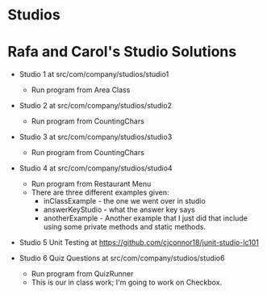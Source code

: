 # Studios
# Rafa and Carol's Studio Solutions
+ Studio 1 at src/com/company/studios/studio1  
  * Run program from Area Class

+ Studio 2 at src/com/company/studios/studio2
  * Run program from CountingChars

+ Studio 3 at src/com/company/studios/studio3
  * Run program from CountingChars

+ Studio 4 at src/com/company/studios/studio4
  * Run program from Restaurant Menu
  * There are three different examples given:
    * inClassExample - the one we went over in studio
    * answerKeyStudio - what the answer key says
    * anotherExample - Another example that I just did that include using some private methods and static methods.
  
+ Studio 5 Unit Testing at https://github.com/cjconnor18/junit-studio-lc101
+ Studio 6 Quiz Questions at src/com/company/studios/studio6
  * Run program from QuizRunner
  * This is our in class work; I'm going to work on Checkbox.